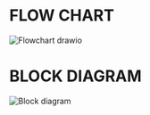 # FLOW CHART
![Flowchart drawio](https://user-images.githubusercontent.com/102133904/164712545-70e0f140-66ca-4773-bb12-f66bc0cd482e.png)

# BLOCK DIAGRAM
![Block diagram](https://user-images.githubusercontent.com/102133904/164713430-d8ad90d7-eaa4-4d30-b636-cd95b16ee4f2.png)
